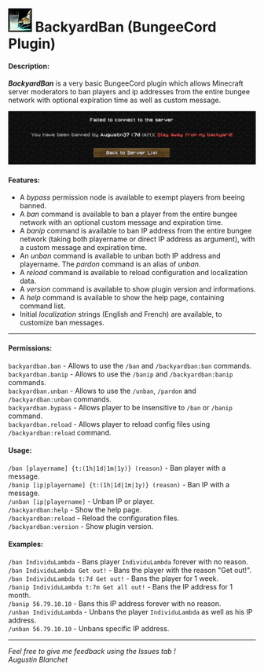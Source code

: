 # <img src="./illustrations/backyardban.png" style="height:48px" /> BackyardBan (BungeeCord Plugin)

#### Description:
***BackyardBan*** is a very basic BungeeCord plugin which allows Minecraft server moderators to ban players and ip addresses from the entire bungee network with optional expiration time as well as custom message.

![image](./illustrations/illustration.jpg)

#### Features:
- A *bypass* permission node is available to exempt players from beeing banned.
- A *ban* command is available to ban a player from the entire bungee network with an optional custom message and expiration time.
- A *banip* command is available to ban IP address from the entire bungee network (taking both playername or direct IP address as argument), with a custom message and expiration time.
- An *unban* command is available to unban both IP address and playername. The *pardon* command is an alias of *unban*.
- A *reload* command is available to reload configuration and localization data.
- A *version* command is available to show plugin version and informations.
- A *help* command is available to show the help page, containing command list.
- Initial *localization* strings (English and French) are available, to customize ban messages.

---

#### Permissions:
```backyardban.ban``` - Allows to use the ```/ban``` and ```/backyardban:ban``` commands.<br/>
```backyardban.banip``` - Allows to use the ```/banip``` and ```/backyardban:banip``` commands.<br/>
```backyardban.unban``` - Allows to use the ```/unban```, ```/pardon``` and ```/backyardban:unban``` commands.<br/>
```backyardban.bypass``` - Allows player to be insensitive to ```/ban``` or ```/banip``` command.<br/>
```backyardban.reload``` - Allows player to reload config files using ```/backyardban:reload``` command.<br/>

#### Usage:
```/ban [playername] {t:(1h|1d|1m|1y)} (reason)``` - Ban player with a message.<br/>
```/banip [ip|playername] {t:(1h|1d|1m|1y)} (reason)``` - Ban IP with a message.<br/>
```/unban [ip|playername]``` - Unban IP or player.<br/>
```/backyardban:help``` - Show the help page.<br/>
```/backyardban:reload``` - Reload the configuration files.<br/>
```/backyardban:version``` - Show plugin version.<br/>

#### Examples:
```/ban IndividuLambda``` - Bans player ```IndividuLambda``` forever with no reason.<br />
```/ban IndividuLambda Get out!``` - Bans the player with the reason "Get out!".<br />
```/ban IndividuLambda t:7d Get out!``` - Bans the player for 1 week.<br />
```/banip IndividuLambda t:7m Get all out!``` - Bans the IP address for 1 month.<br />
```/banip 56.79.10.10``` - Bans this IP address forever with no reason. <br />
```/unban IndividuLambda``` - Unbans the player ```IndividuLambda``` as well as his IP address. <br />
```/unban 56.79.10.10``` - Unbans specific IP address.


---

*Feel free to give me feedback using the Issues tab !*<br/>
*Augustin Blanchet*
